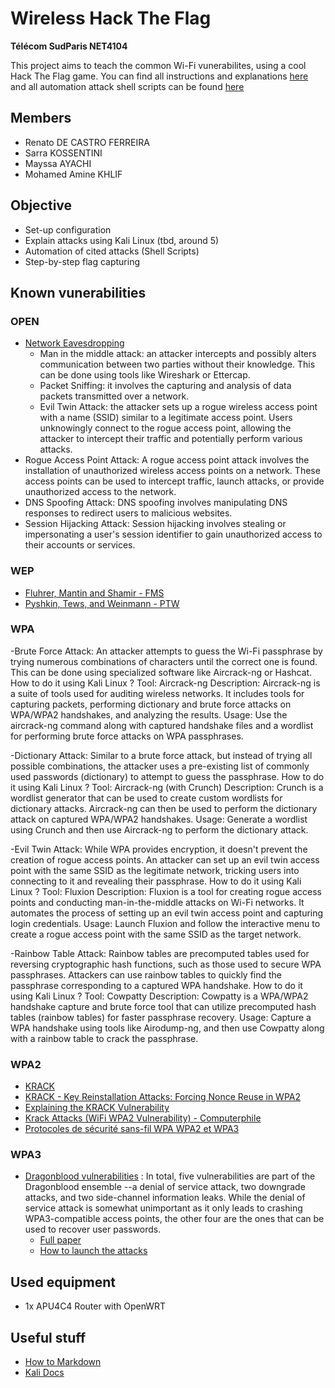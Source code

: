 # Wireless Hack The Flag
**Télécom SudParis NET4104**

This project aims to teach the common Wi-Fi vunerabilites, using a cool Hack The Flag game.
You can find all instructions and explanations [here](https://github.com/l4ti/TSP-NET4104-HackTheFlag/blob/main/REPORT.md) and all automation attack shell scripts can be found [here](https://github.com/l4ti/TSP-NET4104-HackTheFlag/blob/main/scripts)


## Members
 - Renato DE CASTRO FERREIRA
 - Sarra KOSSENTINI
 - Mayssa AYACHI
 - Mohamed Amine KHLIF

## Objective
 - Set-up configuration
 - Explain attacks using Kali Linux (tbd, around 5)
 - Automation of cited attacks (Shell Scripts)
 - Step-by-step flag capturing

## Known vunerabilities
### OPEN
 - [Network Eavesdropping](https://www.fortinet.com/resources/cyberglossary/eavesdropping)
	 + Man in the middle attack: an attacker intercepts and possibly alters communication between two parties without their knowledge. This can be done using tools like Wireshark or Ettercap.
	 + Packet Sniffing: it involves the capturing and analysis of data packets transmitted over a network. 
	 + Evil Twin Attack: the attacker sets up a rogue wireless access point with a name (SSID) similar to a legitimate access point. Users unknowingly connect to the rogue access point, allowing the attacker to intercept their traffic and potentially perform various attacks.
- Rogue Access Point Attack: A rogue access point attack involves the installation of unauthorized wireless access points on a network. These access points can be used to intercept traffic, launch attacks, or provide unauthorized access to the network.
- DNS Spoofing Attack: DNS spoofing involves manipulating DNS responses to redirect users to malicious websites.
- Session Hijacking Attack: Session hijacking involves stealing or impersonating a user's session identifier to gain unauthorized access to their accounts or services. 
 

### WEP
 - [Fluhrer, Mantin and Shamir - FMS](https://en.wikipedia.org/wiki/Fluhrer,_Mantin_and_Shamir_attack)
 - [Pyshkin, Tews, and Weinmann - PTW](https://eprint.iacr.org/2007/120.pdf)

### WPA
 -Brute Force Attack: An attacker attempts to guess the Wi-Fi passphrase by trying numerous combinations of characters until the correct one is found. This can be done using specialized software like Aircrack-ng or Hashcat.
 How to do it using Kali Linux ?
     Tool: Aircrack-ng
    Description: Aircrack-ng is a suite of tools used for auditing wireless networks. It includes tools for capturing packets, performing dictionary and brute force attacks on WPA/WPA2 handshakes, and analyzing the results.
    Usage: Use the aircrack-ng command along with captured handshake files and a wordlist for performing brute force attacks on WPA passphrases.
 
 -Dictionary Attack: Similar to a brute force attack, but instead of trying all possible combinations, the attacker uses a pre-existing list of commonly used passwords (dictionary) to attempt to guess the passphrase.
 How to do it using Kali Linux ?
     Tool: Aircrack-ng (with Crunch)
    Description: Crunch is a wordlist generator that can be used to create custom wordlists for dictionary attacks. Aircrack-ng can then be used to perform the dictionary attack on captured WPA/WPA2 handshakes.
    Usage: Generate a wordlist using Crunch and then use Aircrack-ng to perform the dictionary attack.
    
 -Evil Twin Attack: While WPA provides encryption, it doesn't prevent the creation of rogue access points. An attacker can set up an evil twin access point with the same SSID as the legitimate network, tricking users into connecting to it and revealing their passphrase.
 How to do it using Kali Linux ?
     Tool: Fluxion
    Description: Fluxion is a tool for creating rogue access points and conducting man-in-the-middle attacks on Wi-Fi networks. It automates the process of setting up an evil twin access point and capturing login credentials.
    Usage: Launch Fluxion and follow the interactive menu to create a rogue access point with the same SSID as the target network.
 
 -Rainbow Table Attack: Rainbow tables are precomputed tables used for reversing cryptographic hash functions, such as those used to secure WPA passphrases. Attackers can use rainbow tables to quickly find the passphrase corresponding to a captured WPA handshake.
 How to do it using Kali Linux ?
     Tool: Cowpatty
    Description: Cowpatty is a WPA/WPA2 handshake capture and brute force tool that can utilize precomputed hash tables (rainbow tables) for faster passphrase recovery.
    Usage: Capture a WPA handshake using tools like Airodump-ng, and then use Cowpatty along with a rainbow table to crack the passphrase.

### WPA2
 - [KRACK](https://www.enisa.europa.eu/publications/info-notes/an-overview-of-the-wi-fi-wpa2-vulnerability)
 - [KRACK - Key Reinstallation Attacks: Forcing Nonce Reuse in WPA2](https://www.youtube.com/watch?v=fOgJswt7nAc)
 - [Explaining the KRACK Vulnerability](https://www.youtube.com/watch?v=q7KYoyNw7Ss)
 - [Krack Attacks (WiFi WPA2 Vulnerability) - Computerphile](https://www.youtube.com/watch?v=mYtvjijATa4&t=122s)
 - [Protocoles de sécurité sans-fil WPA WPA2 et WPA3](https://cisco.goffinet.org/ccna/wlan/protocoles-securite-sans-fil-wpa-wpa2-wpa3)

### WPA3
 - [Dragonblood vulnerabilities](https://www.zdnet.com/article/dragonblood-vulnerabilities-disclosed-in-wifi-wpa3-standard/) : In total, five vulnerabilities are part of the Dragonblood ensemble --a denial of service attack, two downgrade attacks, and two side-channel information leaks.
While the denial of service attack is somewhat unimportant as it only leads to crashing WPA3-compatible access points, the other four are the ones that can be used to recover user passwords.
	 + [Full paper](https://papers.mathyvanhoef.com/dragonblood.pdf)
	 + [How to launch the attacks](https://github.com/neildalal/wpa3-attacks-ids#Overview)
 

## Used equipment
 - 1x APU4C4 Router with OpenWRT

## Useful stuff
 - [How to Markdown](https://www.markdownguide.org/basic-syntax/#links)
 - [Kali Docs](https://www.kali.org/docs/)
